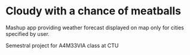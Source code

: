 # Cloudy with a chance of meatballs
Mashup app providing weather forecast displayed on map only for cities specified by user.

Semestral project for A4M33VIA class at CTU
